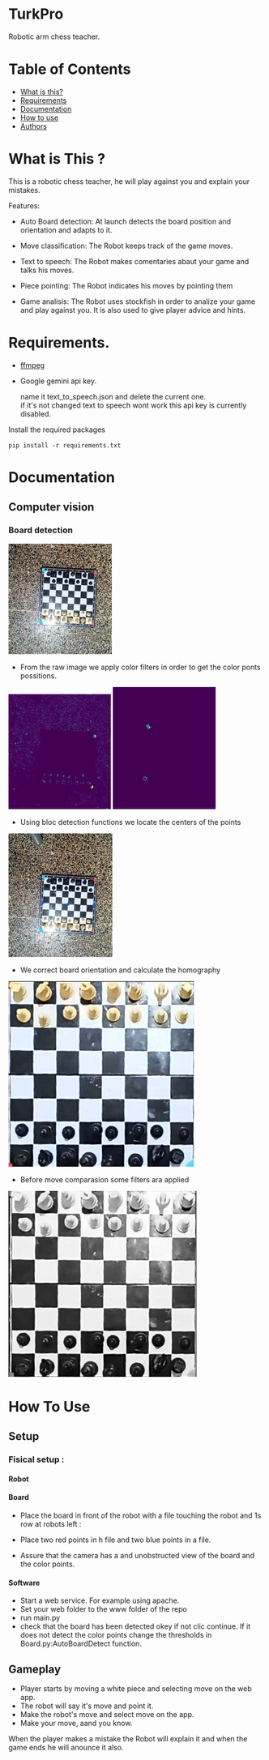 # TurkPro
Robotic arm chess teacher. 
# Table of Contents 
   * [What is this?](#what-is-this)
   * [Requirements](#requirements)
   * [Documentation](#documentation)
   * [How to use](#how-to-use)
   * [Authors](#authors)

# What is This ? 

This is a robotic chess teacher, he will play against you and explain your mistakes.

Features:  
- Auto Board detection: At launch detects the board position and orientation and adapts to it. 

- Move classification: The Robot keeps track of the game moves. 
    
- Text to speech: The Robot makes comentaries abaut your game and talks his moves. 
    
- Piece pointing: The Robot indicates his moves by pointing them
   
- Game analisis: The Robot uses stockfish in order to analize your game and play against you. It is also used to give player advice and hints. 

# Requirements.

- [ffmpeg](https://www.ffmpeg.org)

- Google gemini api key.

    name it text_to_speech.json and delete the current one.  
    if it's not changed text to speech wont work this api key is currently disabled. 

Install the required packages 

```
pip install -r requirements.txt
```
# Documentation
## Computer vision

### Board detection
<img src=".\docs\images\raw.png">

- From the raw image we apply color filters in order to get the color ponts possitions. 

<img src=".\docs\images\mask1.png">
<img src=".\docs\images\mask2.png">

- Using bloc detection functions we locate the centers of the points 

<img src=".\docs\images\detection.png">

- We correct board orientation and calculate the homography 

<img src=".\docs\images\result.png">

- Before move comparasion some filters ara applied

<img src=".\docs\images\final_processed.png">

# How To Use
## Setup

### Fisical setup : 

#### Robot
#### Board 
- Place the board in front of the robot with a file touching the robot and 1s row at robots left : 

- Place two red points in h file and two blue points in a file. 
- Assure that the camera has a and unobstructed view of the board and the color points. 

#### Software
- Start a web service. For example using apache. 
- Set your web folder to the www folder of the repo
- run main.py
- check that the board has been detected okey if not clic continue. If it does not detect the color points change the thresholds in Board.py:AutoBoardDetect function.  
## Gameplay

- Player starts by moving a white piece and selecting move on the web app. 
- The robot will say it's move and point it. 
- Make the robot's move and select move on the app. 
- Make your move, aand you know. 

When the player makes a mistake the Robot will explain it and when the game ends he will anounce it also.  